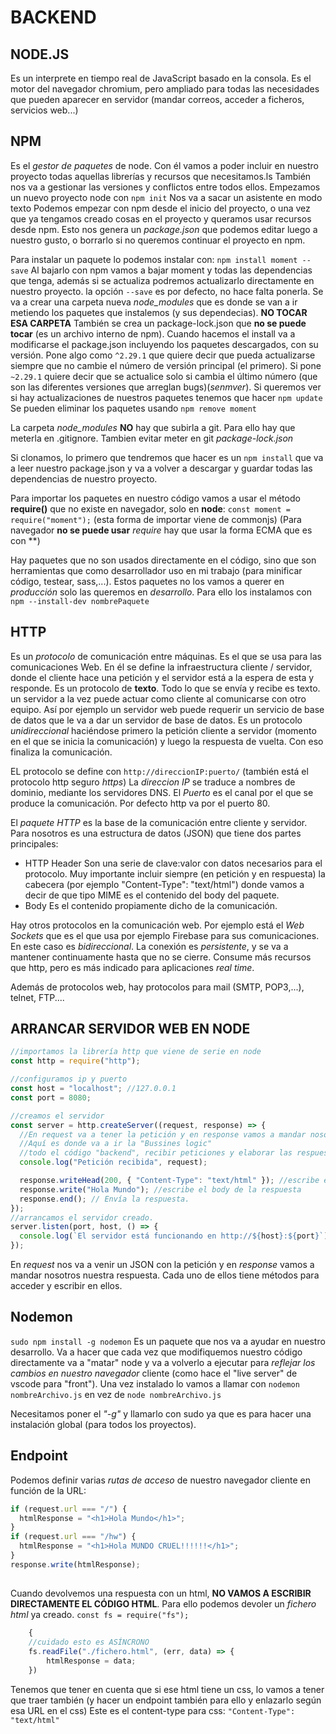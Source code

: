 # BACKEND

## NODE.JS

Es un interprete en tiempo real de JavaScript basado en la consola. Es el motor del navegador chromium, pero ampliado para todas las necesidades que pueden aparecer en servidor (mandar correos, acceder a ficheros, servicios web...)

## NPM

Es el _gestor de paquetes_ de node. Con él vamos a poder incluir en nuestro proyecto todas aquellas librerías y recursos que necesitamos.ls
También nos va a gestionar las versiones y conflictos entre todos ellos.
Empezamos un nuevo proyecto node con `npm init` Nos va a sacar un asistente en modo texto
Podemos empezar con npm desde el inicio del proyecto, o una vez que ya tengamos creado cosas en el proyecto y queramos usar recursos desde npm.
Esto nos genera un _package.json_ que podemos editar luego a nuestro gusto, o borrarlo si no queremos continuar el proyecto en npm.

Para instalar un paquete lo podemos instalar con: `npm install moment --save`
Al bajarlo con npm vamos a bajar moment y todas las dependencias que tenga, además si se actualiza podremos actualizarlo directamente en nuestro proyecto.
la opción `--save` es por defecto, no hace falta ponerla.
Se va a crear una carpeta nueva _node_modules_ que es donde se van a ir metiendo los paquetes que instalemos (y sus dependecias). **NO TOCAR ESA CARPETA**
También se crea un package-lock.json que **no se puede tocar** (es un archivo interno de npm).
Cuando hacemos el install va a modificarse el package.json incluyendo los paquetes descargados, con su versión. Pone algo como `^2.29.1` que quiere decir que pueda actualizarse siempre que no cambie el número de versión principal (el primero). Si pone `~2.29.1` quiere decir que se actualice solo si cambia el último número (que son las diferentes versiones que arreglan bugs)(_senmver_). Si queremos ver si hay actualizaciones de nuestros paquetes tenemos que hacer `npm update`
Se pueden eliminar los paquetes usando `npm remove moment`

La carpeta _node_modules_ **NO** hay que subirla a git. Para ello hay que meterla en .gitignore.
Tambien evitar meter en git _package-lock.json_

Si clonamos, lo primero que tendremos que hacer es un `npm install` que va a leer nuestro package.json y va a volver a descargar y guardar todas las dependencias de nuestro proyecto.

Para importar los paquetes en nuestro código vamos a usar el método **require()** que no existe en navegador, solo en **node**:
`const moment = require("moment");` (esta forma de importar viene de commonjs)
(Para navegador **no se puede usar** _require_ hay que usar la forma ECMA que es con \*\*)

Hay paquetes que no son usados directamente en el código, sino que son herramientas que como desarrollador uso en mi trabajo (para minificar código, testear, sass,...). Estos paquetes no los vamos a querer en _producción_ solo las queremos en _desarrollo_. Para ello los instalamos con `npm --install-dev nombrePaquete`

## HTTP

Es un _protocolo_ de comunicación entre máquinas. Es el que se usa para las comunicaciones Web. En él se define la infraestructura cliente / servidor, donde el cliente hace una petición y el servidor está a la espera de esta y responde.
Es un protocolo de **texto**. Todo lo que se envía y recibe es texto.
un servidor a la vez puede actuar como cliente al comunicarse con otro equipo. Así por ejemplo un servidor web puede requerir un servicio de base de datos que le va a dar un servidor de base de datos.
Es un protocolo _unidireccional_ haciéndose primero la petición cliente a servidor (momento en el que se inicia la comunicación) y luego la respuesta de vuelta. Con eso finaliza la comunicación.

EL protocolo se define con `http://direccionIP:puerto/`
(también está el protocolo http seguro _https_)
La _direccion IP_ se traduce a nombres de dominio, mediante los servidores DNS.
El _Puerto_ es el canal por el que se produce la comunicación. Por defecto http va por el puerto 80.

El _paquete HTTP_ es la base de la comunicación entre cliente y servidor. Para nosotros es una estructura de datos (JSON) que tiene dos partes principales:

- HTTP Header Son una serie de clave:valor con datos necesarios para el protocolo.
  Muy importante incluir siempre (en petición y en respuesta) la cabecera (por ejemplo "Content-Type": "text/html") donde vamos a decir de que tipo MIME es el contenido del body del paquete.
- Body Es el contenido propiamente dicho de la comunicación.

Hay otros protocolos en la comunicación web. Por ejemplo está el _Web Sockets_ que es el que usa por ejemplo Firebase para sus comunicaciones. En este caso es _bidireccional_. La conexión es _persistente_, y se va a mantener continuamente hasta que no se cierre.
Consume más recursos que http, pero es más indicado para aplicaciones _real time_.

Además de protocolos web, hay protocolos para mail (SMTP, POP3,...), telnet, FTP....

## ARRANCAR SERVIDOR WEB EN NODE

```javascript
//importamos la librería http que viene de serie en node
const http = require("http");

//configuramos ip y puerto
const host = "localhost"; //127.0.0.1
const port = 8080;

//creamos el servidor
const server = http.createServer((request, response) => {
  //En request va a tener la petición y en response vamos a mandar nosotros nuestra respuesta.
  //Aquí es donde va a ir la "Bussines logic"
  //todo el código "backend", recibir peticiones y elaborar las respuestas.
  console.log("Petición recibida", request);

  response.writeHead(200, { "Content-Type": "text/html" }); //escribe en el head de la respuesta
  response.write("Hola Mundo"); //escribe el body de la respuesta
  response.end(); // Envía la respuesta.
});
//arrancamos el servidor creado.
server.listen(port, host, () => {
  console.log(`El servidor está funcionando en http://${host}:${port}`);
});
```

En _request_ nos va a venir un JSON con la petición y en _response_ vamos a mandar nosotros nuestra respuesta.
Cada uno de ellos tiene métodos para acceder y escribir en ellos.

## Nodemon

`sudo npm install -g nodemon`
Es un paquete que nos va a ayudar en nuestro desarrollo. Va a hacer que cada vez que modifiquemos nuestro código directamente va a "matar" node y va a volverlo a ejecutar para _reflejar los cambios en nuestro navegador_ cliente (como hace el "live server" de vscode para "front").
Una vez instalado lo vamos a llamar con `nodemon nombreArchivo.js` en vez de `node nombreArchivo.js`

Necesitamos poner el _"-g"_ y llamarlo con sudo ya que es para hacer una instalación global (para todos los proyectos).

## Endpoint

Podemos definir varias _rutas de acceso_ de nuestro navegador cliente en función de la URL:

```javascript
if (request.url === "/") {
  htmlResponse = "<h1>Hola Mundo</h1>";
}
if (request.url === "/hw") {
  htmlResponse = "<h1>Hola MUNDO CRUEL!!!!!!</h1>";
}
response.write(htmlResponse);
```

##

Cuando devolvemos una respuesta con un html, **NO VAMOS A ESCRIBIR DIRECTAMENTE EL CÓDIGO HTML**. Para ello podemos devoler un _fichero html_ ya creado.
`const fs = require("fs");`

```javascript
    {
    //cuidado esto es ASÍNCRONO
    fs.readFile("./fichero.html", (err, data) => {
        htmlResponse = data;
    })
```
Tenemos que tener en cuenta que si ese html tiene un css, lo vamos a tener que traer también (y hacer un endpoint también para ello y enlazarlo según esa URL en el css)
Este es el content-type para css: `"Content-Type": "text/html"`
